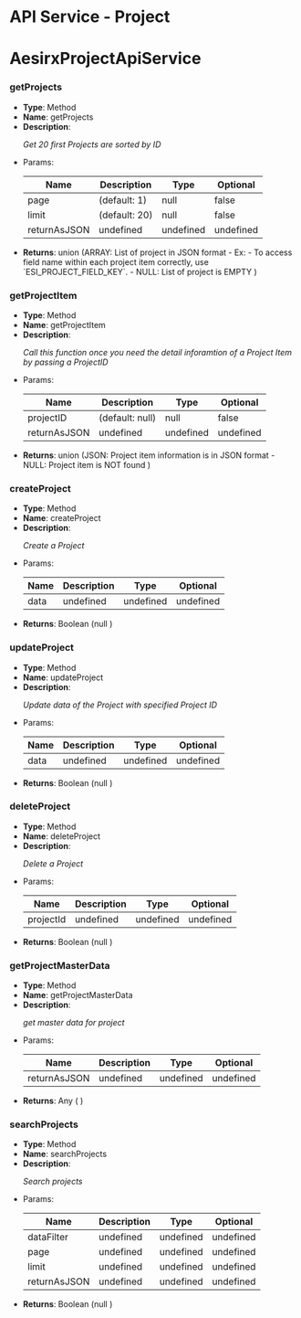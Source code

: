 <h1>API Service - Project</h1><h1>AesirxProjectApiService</h1><h3>getProjects</h3><ul><li><b>Type</b>: Method </li><li><b>Name</b>: getProjects</li><li><b>Description</b>: <p><i>Get 20 first Projects are sorted by ID
</i></p></li><li><b></b>Params</b>: </li><table><thead><th>Name</th><th>Description</th><th>Type</th><th>Optional</th></thead><tbody><tr><td>page</td><td>(default: 1)</td><td>null</td><td>false</td></tr><tr><td>limit</td><td>(default: 20)</td><td>null</td><td>false</td></tr><tr><td>returnAsJSON</td><td>undefined</td><td>undefined</td><td>undefined</td></tr></tbody></table><li><b>Returns</b>: union (ARRAY: List of project in JSON format
    - Ex:
    - To access field name within each project item correctly, use `ESI_PROJECT_FIELD_KEY`.
- NULL: List of project is EMPTY )</li></ul><h3>getProjectItem</h3><ul><li><b>Type</b>: Method </li><li><b>Name</b>: getProjectItem</li><li><b>Description</b>: <p><i>Call this function once you need the detail inforamtion of a Project Item by passing a ProjectID
</i></p></li><li><b></b>Params</b>: </li><table><thead><th>Name</th><th>Description</th><th>Type</th><th>Optional</th></thead><tbody><tr><td>projectID</td><td>(default: null)</td><td>null</td><td>false</td></tr><tr><td>returnAsJSON</td><td>undefined</td><td>undefined</td><td>undefined</td></tr></tbody></table><li><b>Returns</b>: union (JSON: Project item information is in JSON format
- NULL: Project item is NOT found )</li></ul><h3>createProject</h3><ul><li><b>Type</b>: Method </li><li><b>Name</b>: createProject</li><li><b>Description</b>: <p><i>Create a Project
</i></p></li><li><b></b>Params</b>: </li><table><thead><th>Name</th><th>Description</th><th>Type</th><th>Optional</th></thead><tbody><tr><td>data</td><td>undefined</td><td>undefined</td><td>undefined</td></tr></tbody></table><li><b>Returns</b>: Boolean (null )</li></ul><h3>updateProject</h3><ul><li><b>Type</b>: Method </li><li><b>Name</b>: updateProject</li><li><b>Description</b>: <p><i>Update data of the Project with specified Project ID
</i></p></li><li><b></b>Params</b>: </li><table><thead><th>Name</th><th>Description</th><th>Type</th><th>Optional</th></thead><tbody><tr><td>data</td><td>undefined</td><td>undefined</td><td>undefined</td></tr></tbody></table><li><b>Returns</b>: Boolean (null )</li></ul><h3>deleteProject</h3><ul><li><b>Type</b>: Method </li><li><b>Name</b>: deleteProject</li><li><b>Description</b>: <p><i>Delete a Project
</i></p></li><li><b></b>Params</b>: </li><table><thead><th>Name</th><th>Description</th><th>Type</th><th>Optional</th></thead><tbody><tr><td>projectId</td><td>undefined</td><td>undefined</td><td>undefined</td></tr></tbody></table><li><b>Returns</b>: Boolean (null )</li></ul><h3>getProjectMasterData</h3><ul><li><b>Type</b>: Method </li><li><b>Name</b>: getProjectMasterData</li><li><b>Description</b>: <p><i>get master data for project</i></p></li><li><b></b>Params</b>: </li><table><thead><th>Name</th><th>Description</th><th>Type</th><th>Optional</th></thead><tbody><tr><td>returnAsJSON</td><td>undefined</td><td>undefined</td><td>undefined</td></tr></tbody></table><li><b>Returns</b>: Any ( )</li></ul><h3>searchProjects</h3><ul><li><b>Type</b>: Method </li><li><b>Name</b>: searchProjects</li><li><b>Description</b>: <p><i>Search projects
</i></p></li><li><b></b>Params</b>: </li><table><thead><th>Name</th><th>Description</th><th>Type</th><th>Optional</th></thead><tbody><tr><td>dataFilter</td><td>undefined</td><td>undefined</td><td>undefined</td></tr><tr><td>page</td><td>undefined</td><td>undefined</td><td>undefined</td></tr><tr><td>limit</td><td>undefined</td><td>undefined</td><td>undefined</td></tr><tr><td>returnAsJSON</td><td>undefined</td><td>undefined</td><td>undefined</td></tr></tbody></table><li><b>Returns</b>: Boolean (null )</li></ul>